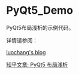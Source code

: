 # PyQt5_Demo

PyQt5布局浅析的示例代码。

详情请参阅： 

[luochang's blog](https://luochang.ink/)

[知乎文章: PyQt5 布局浅析](https://zhuanlan.zhihu.com/p/64574283)
